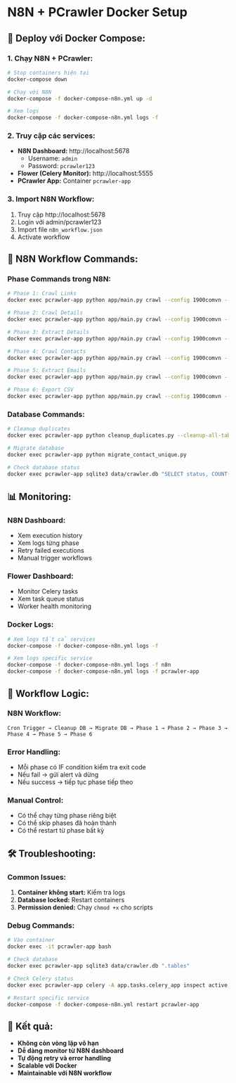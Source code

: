 # N8N + PCrawler Docker Setup

## 🚀 **Deploy với Docker Compose:**

### **1. Chạy N8N + PCrawler:**

```bash
# Stop containers hiện tại
docker-compose down

# Chạy với N8N
docker-compose -f docker-compose-n8n.yml up -d

# Xem logs
docker-compose -f docker-compose-n8n.yml logs -f
```

### **2. Truy cập các services:**

- **N8N Dashboard:** http://localhost:5678
  - Username: `admin`
  - Password: `pcrawler123`
- **Flower (Celery Monitor):** http://localhost:5555
- **PCrawler App:** Container `pcrawler-app`

### **3. Import N8N Workflow:**

1. Truy cập http://localhost:5678
2. Login với admin/pcrawler123
3. Import file `n8n_workflow.json`
4. Activate workflow

## 🔧 **N8N Workflow Commands:**

### **Phase Commands trong N8N:**

```bash
# Phase 1: Crawl Links
docker exec pcrawler-app python app/main.py crawl --config 1900comvn --phase 1

# Phase 2: Crawl Details
docker exec pcrawler-app python app/main.py crawl --config 1900comvn --phase 2

# Phase 3: Extract Details
docker exec pcrawler-app python app/main.py crawl --config 1900comvn --phase 3

# Phase 4: Crawl Contacts
docker exec pcrawler-app python app/main.py crawl --config 1900comvn --phase 4

# Phase 5: Extract Emails
docker exec pcrawler-app python app/main.py crawl --config 1900comvn --phase 5

# Phase 6: Export CSV
docker exec pcrawler-app python app/main.py crawl --config 1900comvn --phase 6
```

### **Database Commands:**

```bash
# Cleanup duplicates
docker exec pcrawler-app python cleanup_duplicates.py --cleanup-all-tables

# Migrate database
docker exec pcrawler-app python migrate_contact_unique.py

# Check database status
docker exec pcrawler-app sqlite3 data/crawler.db "SELECT status, COUNT(*) FROM detail_html_storage GROUP BY status;"
```

## 📊 **Monitoring:**

### **N8N Dashboard:**

- Xem execution history
- Xem logs từng phase
- Retry failed executions
- Manual trigger workflows

### **Flower Dashboard:**

- Monitor Celery tasks
- Xem task queue status
- Worker health monitoring

### **Docker Logs:**

```bash
# Xem logs tất cả services
docker-compose -f docker-compose-n8n.yml logs -f

# Xem logs specific service
docker-compose -f docker-compose-n8n.yml logs -f n8n
docker-compose -f docker-compose-n8n.yml logs -f pcrawler-app
```

## 🔄 **Workflow Logic:**

### **N8N Workflow:**

```
Cron Trigger → Cleanup DB → Migrate DB → Phase 1 → Phase 2 → Phase 3 → Phase 4 → Phase 5 → Phase 6
```

### **Error Handling:**

- Mỗi phase có IF condition kiểm tra exit code
- Nếu fail → gửi alert và dừng
- Nếu success → tiếp tục phase tiếp theo

### **Manual Control:**

- Có thể chạy từng phase riêng biệt
- Có thể skip phases đã hoàn thành
- Có thể restart từ phase bất kỳ

## 🛠️ **Troubleshooting:**

### **Common Issues:**

1. **Container không start:** Kiểm tra logs
2. **Database locked:** Restart containers
3. **Permission denied:** Chạy `chmod +x` cho scripts

### **Debug Commands:**

```bash
# Vào container
docker exec -it pcrawler-app bash

# Check database
docker exec pcrawler-app sqlite3 data/crawler.db ".tables"

# Check Celery status
docker exec pcrawler-app celery -A app.tasks.celery_app inspect active

# Restart specific service
docker-compose -f docker-compose-n8n.yml restart pcrawler-app
```

## 🎯 **Kết quả:**

- **Không còn vòng lặp vô hạn**
- **Dễ dàng monitor từ N8N dashboard**
- **Tự động retry và error handling**
- **Scalable với Docker**
- **Maintainable với N8N workflow**
